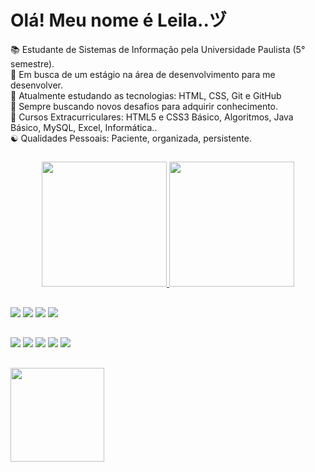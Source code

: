 <h1> Olá! Meu nome é Leila..ヅ </h1>

📚 Estudante de Sistemas de Informação pela Universidade Paulista (5° semestre). <br>
🔭 Em busca de um estágio na área de desenvolvimento para me desenvolver. <br>
🌱 Atualmente estudando as tecnologias: HTML, CSS, Git e GitHub <br>
🤟 Sempre buscando novos desafios para adquirir conhecimento. <br>
🧶 Cursos Extracurriculares: HTML5 e CSS3 Básico, Algoritmos, Java Básico, MySQL, Excel, Informática.. <br>
☯️ Qualidades Pessoais: Paciente, organizada, persistente. 

##

<div align="center">
  <a href="https://github.com/LeilaOBarros">
  <img height="200em" src="https://github-readme-stats.vercel.app/api?username=leilaobarros&show_icons=true&theme=dracula&include_all_commits=true&count_private=true"/>
  <img height="200em" src="https://github-readme-stats.vercel.app/api/top-langs/?username=leilaobarros&layout=compact&langs_count=7&theme=dracula"/>
</div>
  
 ##
 
<div> 
  <a href = "mailto:leila.barros20014@gmail.com"><img src="https://img.shields.io/badge/Gmail-D14836?style=for-the-badge&logo=gmail&logoColor=white" target="_blank"></a>
  <a href="https://www.linkedin.com/in/leila-barroos" target="_blank"><img src="https://img.shields.io/badge/-LinkedIn-%230077B5?style=for-the-badge&logo=linkedin&logoColor=white" target="_blank"></a> 
  <a href="https://www.facebook.com/lalinha04" target="_blank"><img src="https://img.shields.io/badge/Facebook-1877F2?style=for-the-badge&logo=facebook&logoColor=white" target="_blank"></a> 
  <a href="https://www.instagram.com/leilabarroos" target="_blank"><img src="https://img.shields.io/badge/Instagram-E4405F?style=for-the-badge&logo=instagram&logoColor=white" target="_blank"></a> 
<br>
  
  ##
  
  <a href=""><img src="https://img.shields.io/badge/HTML5-E34F26?style=for-the-badge&logo=html5&logoColor=white"></a> 
  <a href=""><img src="https://img.shields.io/badge/CSS3-1572B6?style=for-the-badge&logo=css3&logoColor=white"></a> 
  <a href=""><img src="https://img.shields.io/badge/Java-ED8B00?style=for-the-badge&logo=java&logoColor=white"></a> 
  <a href=""><img src="https://img.shields.io/badge/MySQL-00000F?style=for-the-badge&logo=mysql&logoColor=white"></a> 
  <a href=""><img src="https://img.shields.io/badge/Microsoft_Excel-217346?style=for-the-badge&logo=microsoft-excel&logoColor=white"></a> 
  
  ##
  
  <a href="https://drive.google.com/file/d/1MruIBCX6yJIS2TKxeHH2oZXvqibwvrmY/view?usp=sharing"><img src="https://cdn-icons-png.flaticon.com/512/345/345609.png" width=150><a>
</div>
  
  ##


